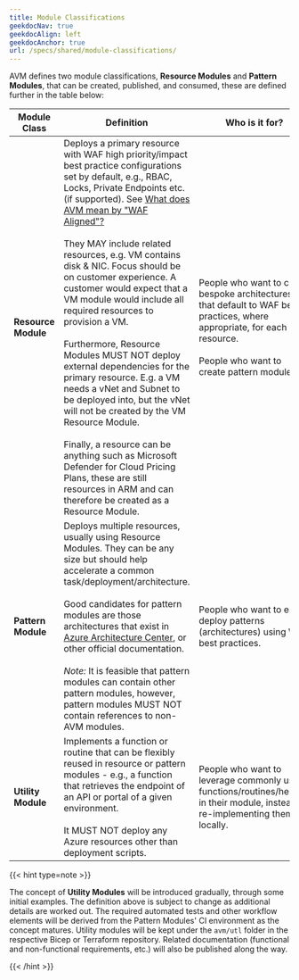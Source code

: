 ```yaml
---
title: Module Classifications
geekdocNav: true
geekdocAlign: left
geekdocAnchor: true
url: /specs/shared/module-classifications/
---
```


AVM defines two module classifications, **Resource Modules** and **Pattern Modules**, that can be created, published, and consumed, these are defined further in the table below:

<!-- markdownlint-disable -->
| Module Class | Definition | Who is it for? |
| --------------------- | ---------- | -------------- |
|**Resource Module** | Deploys a primary resource with WAF high priority/impact best practice configurations set by default, e.g., RBAC, Locks, Private Endpoints etc. (if supported). See [What does AVM mean by "WAF Aligned"?](/Azure-Verified-Modules/faq/#what-does-avm-mean-by-waf-aligned) <br><br> They MAY include related resources, e.g. VM contains disk & NIC. Focus should be on customer experience. A customer would expect that a VM module would include all required resources to provision a VM. <br><br> Furthermore, Resource Modules MUST NOT deploy external dependencies for the primary resource. E.g. a VM needs a vNet and Subnet to be deployed into, but the vNet will not be created by the VM Resource Module.<br><br> Finally, a resource can be anything such as Microsoft Defender for Cloud Pricing Plans, these are still resources in ARM and can therefore be created as a Resource Module. | People who want to craft bespoke architectures that default to WAF best practices, where appropriate, for each resource. <br><br> People who want to create pattern modules. |
| **Pattern Module** | Deploys multiple resources, usually using Resource Modules. They can be any size but should help accelerate a common task/deployment/architecture. <br><br> Good candidates for pattern modules are those architectures that exist in [Azure Architecture Center](https://learn.microsoft.com/en-us/azure/architecture/), or other official documentation. <br><br> *Note:* It is feasible that pattern modules can contain other pattern modules, however, pattern modules MUST NOT contain references to non-AVM modules. | People who want to easily deploy patterns (architectures) using WAF best practices. |
| **Utility Module** | Implements a function or routine that can be flexibly reused in resource or pattern modules - e.g., a function that retrieves the endpoint of an API or portal of a given environment. <br><br>It MUST NOT deploy any Azure resources other than deployment scripts. | People who want to leverage commonly used functions/routines/helpers in their module, instead of re-implementing them locally. |
<!-- markdownlint-enable -->

{{< hint type=note >}}

The concept of **Utility Modules** will be introduced gradually, through some initial examples. The definition above is subject to change as additional details are worked out. The required automated tests and other workflow elements will be derived from the Pattern Modules' CI environment as the concept matures. Utility modules will be kept under the `avm/utl` folder in the respective Bicep or Terraform repository. Related documentation (functional and non-functional requirements, etc.) will also be published along the way.

{{< /hint >}}
